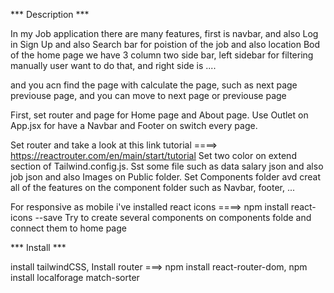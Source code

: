 *** Description ***

In my Job application there are many features, first is navbar, and also Log in Sign Up
and also Search bar for poistion of the job and also location
Bod of the home page we have 3 column two side bar, left sidebar for filtering manually user want to do that, and right side is ....

and you acn find the page with calculate the page, such as next page previouse page, and you can move to next page or previouse page 


First, set router  and page for Home page and About page.
Use Outlet on App.jsx for have a Navbar and Footer on switch every page.

Set router and take a look at this link tutorial ====> https://reactrouter.com/en/main/start/tutorial
Set two color on extend section  of Tailwind.config.js.
Sst some file such as data salary json and also job json and also Images on Public folder.
Set Components folder avd creat all of the features on the component folder such as Navbar, footer, ...

For responsive as mobile i've installed react icons ====> npm install react-icons --save
Try to create several components on components folde and connect them to home page 


*** Install ***

install tailwindCSS,
Install router ===>  npm install react-router-dom,    npm install localforage match-sorter